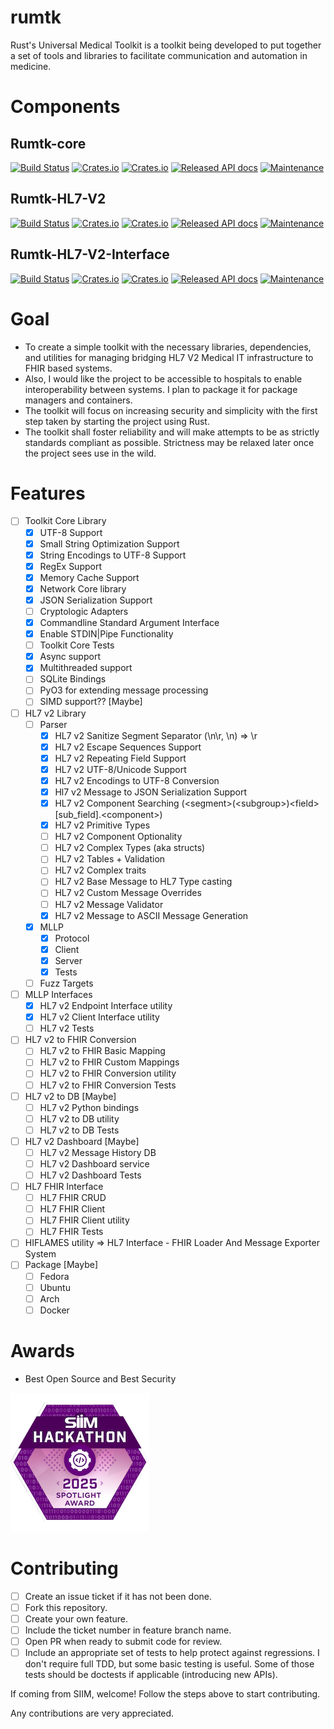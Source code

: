 # rumtk

Rust's Universal Medical Toolkit is a toolkit being developed to put together a set of tools and libraries to facilitate
communication and automation in medicine.

# Components

## Rumtk-core

[![Build Status](https://github.com/kiseitai3/rumtk/actions/workflows/check.yml/badge.svg)](https://github.com/kiseitai3/rumtk/actions/workflows/check.yml) [![Crates.io](https://img.shields.io/crates/l/rumtk-core)](LICENSE-LGPL) [![Crates.io](https://img.shields.io/crates/v/rumtk-core)](https://crates.io/crates/rumtk-core) [![Released API docs](https://docs.rs/rumtk-core/badge.svg)](https://docs.rs/rumtk-core) [![Maintenance](https://img.shields.io/maintenance/yes/2025)](https://github.com/kiseitai3/rumtk)

## Rumtk-HL7-V2

[![Build Status](https://github.com/kiseitai3/rumtk/actions/workflows/check.yml/badge.svg)](https://github.com/kiseitai3/rumtk/actions/workflows/check.yml) [![Crates.io](https://img.shields.io/crates/l/rumtk-hl7-v2)](LICENSE-LGPL) [![Crates.io](https://img.shields.io/crates/v/rumtk-hl7-v2)](https://crates.io/crates/rumtk-hl7-v2) [![Released API docs](https://docs.rs/rumtk-hl7-v2/badge.svg)](https://docs.rs/rumtk-hl7-v2) [![Maintenance](https://img.shields.io/maintenance/yes/2025)](https://github.com/kiseitai3/rumtk)

## Rumtk-HL7-V2-Interface

[![Build Status](https://github.com/kiseitai3/rumtk/actions/workflows/check.yml/badge.svg)](https://github.com/kiseitai3/rumtk/actions/workflows/check.yml) [![Crates.io](https://img.shields.io/crates/l/rumtk-v2-interface)](LICENSE-GPL3) [![Crates.io](https://img.shields.io/crates/v/rumtk-v2-interface)](https://crates.io/crates/rumtk-v2-interface) [![Released API docs](https://docs.rs/rumtk-v2-interface/badge.svg)](https://docs.rs/rumtk-v2-interface) [![Maintenance](https://img.shields.io/maintenance/yes/2025)](https://github.com/kiseitai3/rumtk)

# Goal

+ To create a simple toolkit with the necessary libraries, dependencies, and utilities for managing bridging HL7 V2
  Medical IT infrastructure to FHIR based systems.
+ Also, I would like the project to be accessible to hospitals to enable interoperability between systems. I plan to
  package it for package managers and containers.
+ The toolkit will focus on increasing security and simplicity with the first step taken by starting the project using
  Rust.
+ The toolkit shall foster reliability and will make attempts to be as strictly standards compliant as possible.
  Strictness may be relaxed later once the project sees use in the wild.

# Features

- [ ] Toolkit Core Library
    - [x] UTF-8 Support
    - [x] Small String Optimization Support
    - [x] String Encodings to UTF-8 Support
    - [x] RegEx Support
    - [x] Memory Cache Support
    - [x] Network Core library
    - [x] JSON Serialization Support
    - [ ] Cryptologic Adapters
    - [x] Commandline Standard Argument Interface
    - [x] Enable STDIN|Pipe Functionality
    - [ ] Toolkit Core Tests
    - [x] Async support
    - [x] Multithreaded support
    - [ ] SQLite Bindings
    - [ ] PyO3 for extending message processing
    - [ ] SIMD support?? [Maybe]
- [ ] HL7 v2 Library
    - [ ] Parser
        - [x] HL7 v2 Sanitize Segment Separator (\n\r, \n) => \r
        - [x] HL7 v2 Escape Sequences Support
        - [x] HL7 v2 Repeating Field Support
        - [x] HL7 v2 UTF-8/Unicode Support
        - [x] HL7 v2 Encodings to UTF-8 Conversion
        - [x] Hl7 v2 Message to JSON Serialization Support
        - [x] HL7 v2 Component Searching (\<segment\>(\<subgroup\>)\<field\>\[sub_field\].\<component\>)
        - [x] HL7 v2 Primitive Types
        - [ ] HL7 v2 Component Optionality
        - [ ] HL7 v2 Complex Types (aka structs)
        - [ ] HL7 v2 Tables + Validation
        - [ ] HL7 v2 Complex traits
        - [ ] HL7 v2 Base Message to HL7 Type casting
        - [ ] HL7 v2 Custom Message Overrides
        - [ ] HL7 v2 Message Validator
        - [x] HL7 v2 Message to ASCII Message Generation
    - [x] MLLP
        - [x] Protocol
        - [x] Client
        - [x] Server
        - [x] Tests
    - [ ] Fuzz Targets
- [ ] MLLP Interfaces
    - [x] HL7 v2 Endpoint Interface utility
    - [x] HL7 v2 Client Interface utility
    - [ ] HL7 v2 Tests
- [ ] HL7 v2 to FHIR Conversion
    - [ ] HL7 v2 to FHIR Basic Mapping
    - [ ] HL7 v2 to FHIR Custom Mappings
    - [ ] HL7 v2 to FHIR Conversion utility
    - [ ] HL7 v2 to FHIR Conversion Tests
- [ ] HL7 v2 to DB [Maybe]
    - [ ] HL7 v2 Python bindings
    - [ ] HL7 v2 to DB utility
    - [ ] HL7 v2 to DB Tests
- [ ] HL7 v2 Dashboard [Maybe]
    - [ ] HL7 v2 Message History DB
    - [ ] HL7 v2 Dashboard service
    - [ ] HL7 v2 Dashboard Tests
- [ ] HL7 FHIR Interface
    - [ ] HL7 FHIR CRUD
    - [ ] HL7 FHIR Client
    - [ ] HL7 FHIR Client utility
    - [ ] HL7 FHIR Tests
- [ ] HIFLAMES utility => HL7 Interface - FHIR Loader And Message Exporter System
- [ ] Package [Maybe]
    - [ ] Fedora
    - [ ] Ubuntu
    - [ ] Arch
    - [ ] Docker

# Awards

- Best Open Source and Best Security

[![Best Open Source and Best Security](awards/siim-hackathon-2025-spotlight-award-winner222x222.png)](https://siim.org/award/hackathon-awards/)

# Contributing

- [ ] Create an issue ticket if it has not been done.
- [ ] Fork this repository.
- [ ] Create your own feature.
- [ ] Include the ticket number in feature branch name.
- [ ] Open PR when ready to submit code for review.
- [ ] Include an appropriate set of tests to help protect against regressions. I don't require full TDD, but some basic
  testing is useful. Some of those tests should be doctests if applicable (introducing new APIs).

If coming from SIIM, welcome!
Follow the steps above to start contributing.

Any contributions are very appreciated. 
